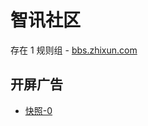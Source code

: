 # 智讯社区

存在 1 规则组 - [bbs.zhixun.com](/src/apps/bbs.zhixun.com.ts)

## 开屏广告

- [快照-0](https://i.gkd.li/import/13188572)
